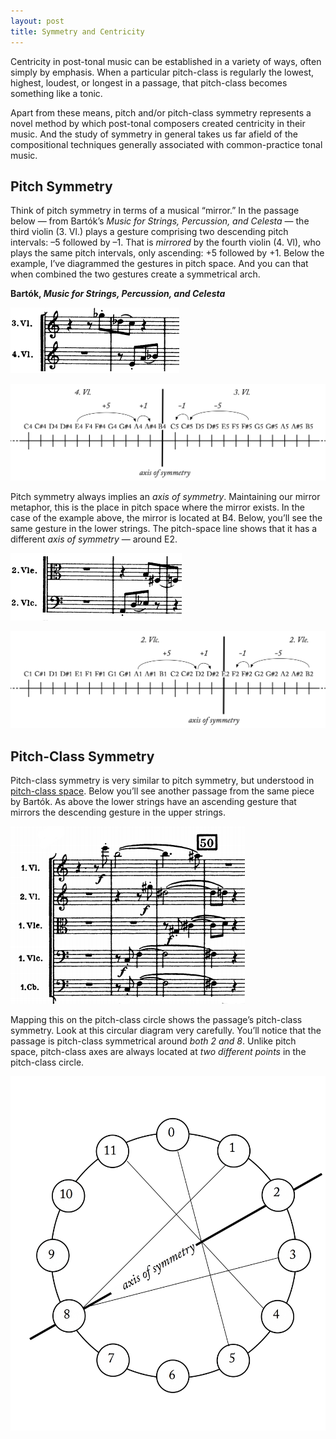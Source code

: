 ```yaml
---
layout: post
title: Symmetry and Centricity
---
```


Centricity in post-tonal music can be established in a variety of ways, often simply by emphasis. When a particular pitch-class is regularly the lowest, highest, loudest, or longest in a passage, that pitch-class becomes something like a tonic.

Apart from these means, pitch and/or pitch-class symmetry represents a novel method by which post-tonal composers created centricity in their music. And the study of symmetry in general takes us far afield of the compositional techniques generally associated with common-practice tonal music.

## Pitch Symmetry

Think of pitch symmetry in terms of a musical “mirror.” In the passage below — from Bartók’s _Music for Strings, Percussion, and Celesta_ — the third violin (3. Vl.) plays a gesture comprising two descending pitch intervals: –5 followed by –1. That is _mirrored_ by the fourth violin (4. Vl), who plays the same pitch intervals, only ascending: +5 followed by +1. Below the example, I’ve diagrammed the gestures in pitch space. And you can that when combined the two gestures create a symmetrical arch.

**Bartók, _Music for Strings, Percussion, and Celesta_**

![](Graphics/postTonal/upper.png)

![](Graphics/postTonal/upperSymmetry.png)

Pitch symmetry always implies an _axis of symmetry_. Maintaining our mirror metaphor, this is the place in pitch space where the mirror exists. In the case of the example above, the mirror is located at B4. Below, you’ll see the same gesture in the lower strings. The pitch-space line shows that it has a different _axis of symmetry_ — around E2.

![](Graphics/postTonal/lower.png)

![](Graphics/postTonal/lowerSymmetry.png)

## Pitch-Class Symmetry

Pitch-class symmetry is very similar to pitch symmetry, but understood in [pitch-class space](pitch-class.html). Below you’ll see another passage from the same piece by Bartók. As above the lower strings have an ascending gesture that mirrors the descending gesture in the upper strings.

![](Graphics/postTonal/bartok.png)

Mapping this on the pitch-class circle shows the passage’s pitch-class symmetry. Look at this circular diagram very carefully. You’ll notice that the passage is pitch-class symmetrical around _both 2 and 8_. Unlike pitch space, pitch-class axes are always located at _two different points_ in the pitch-class circle.

![](Graphics/postTonal/pitchClassAxes.png)
